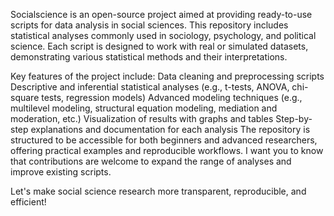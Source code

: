 Socialscience is an open-source project aimed at providing ready-to-use scripts for data analysis in social sciences. This repository includes statistical analyses commonly used in sociology, psychology, and political science. Each script is designed to work with real or simulated datasets, demonstrating various statistical methods and their interpretations.

Key features of the project include:
Data cleaning and preprocessing scripts
Descriptive and inferential statistical analyses (e.g., t-tests, ANOVA, chi-square tests, regression models)
Advanced modeling techniques (e.g., multilevel modeling, structural equation modeling, mediation and moderation, etc.)
Visualization of results with graphs and tables
Step-by-step explanations and documentation for each analysis
The repository is structured to be accessible for both beginners and advanced researchers, offering practical examples and reproducible workflows. I want you to know that contributions are welcome to expand the range of analyses and improve existing scripts.

Let's make social science research more transparent, reproducible, and efficient!
